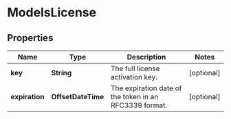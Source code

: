 

# ModelsLicense


## Properties

| Name | Type | Description | Notes |
|------------ | ------------- | ------------- | -------------|
|**key** | **String** | The full license activation key. |  [optional] |
|**expiration** | **OffsetDateTime** | The expiration date of the token in an RFC3339 format. |  [optional] |



